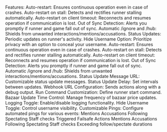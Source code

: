 Features:
Auto-restart: Ensures continuous operation even in case of crashes.
Auto-restart on stall: Detects and rectifies runner stalling automatically.
Auto-restart on client timeout: Reconnects and resumes operation if communication is lost.
Out of Sync Detection: Alerts you promptly if runner and game fall out of sync.
Automatic /ignore and /hub: Shields from unwanted interactions/mentions/accusations.
Status Updates: Periodic updates on runner's activity.
Hide Username Option: Prioritize privacy with an option to conceal your username.
Auto-restart: Ensures continuous operation even in case of crashes.
Auto-restart on stall: Detects and rectifies runner stalling automatically.
Auto-restart on client timeout: Reconnects and resumes operation if communication is lost.
Out of Sync Detection: Alerts you promptly if runner and game fall out of sync.
Automatic /ignore and /hub: Shields from unwanted interactions/mentions/accusations.
Status Update Message URL: Customizable status update messages.
Status Update Delay: Set intervals between updates.
Webhook URL Configuration: Sends actions along with a debug output.
Run Command Customization: Define runner start command.
Bazaar Update Time Control: Manage frequency of bazaar price updates.
Logging Toggle: Enable/disable logging functionality.
Hide Username Toggle: Control username visibility.
Customizable Pings: Configure automated pings for various events:
Mentions
Accusations
Following
Spectating
Staff checks
Triggered Failsafe Actions
Mentions
Accusations
Following
Spectating
Staff checks
Exceeding follow/spectate durations
